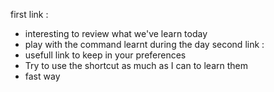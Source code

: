 first link :
- interesting to review what we've learn today
- play with the command learnt during the day
second link :
- usefull link to keep in your preferences
- Try to use the shortcut as much as I can to learn them
- fast way